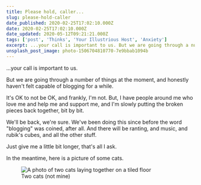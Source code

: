 ```yaml
---
title: Please hold, caller...
slug: please-hold-caller
date_published: 2020-02-25T17:02:10.000Z
date: 2020-02-25T17:02:10.000Z
date_updated: 2020-05-12T09:21:21.000Z
tags: ['post', 'Thinks', 'Your Illustrious Host', 'Anxiety']
excerpt: ...your call is important to us. But we are going through a number of things at the moment, and honestly haven't felt capable of blogging for a while.
unsplash_post_image: photo-1506704810770-7e9bbab1094b
---
```


...your call is important to us.

But we are going through a number of things at the moment, and honestly haven't felt capable of blogging for a while.

It's OK to not be OK, and frankly, I'm not. But, I have people around me who love me and help me and support me, and I'm slowly putting the broken pieces back together, bit by bit.

We'll be back, we're sure. We've been doing this since before the word "blogging" was coined, after all. And there will be ranting, and music, and rubik's cubes, and all the other stuff.

Just give me a little bit longer, that's all I ask.

In the meantime, here is a picture of some cats.

<figure class="kg-card kg-image-card kg-card-hascaption">
	<img class="kg-image" src="/public/images/2020/02/two-cats.jpg" alt="A photo of two cats laying together on a tiled floor" loading="lazy">
	<figcaption>
		Two cats (not mine)
	</figcaption>
</figure>
